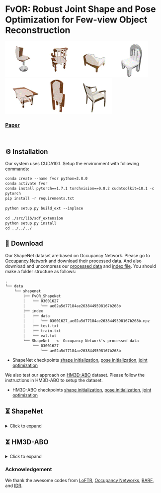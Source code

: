 # FvOR: Robust Joint Shape and Pose Optimization for Few-view Object Reconstruction
<img src="data/03001627_ea87765cf9dbe2fe55f46d55537192b6-000003-000002-000000-000021-000012.gif" width="115" height="115" /><img src="data/03001627_e401be99c5a51d8bef8e9284f76f3024-000007-000017-000009-000011-000023.gif" width="115" height="115" /><img src="data/03001627_e93d141a3dd25b46219e03e23fb59d78-000007-000005-000016-000011-000013.gif" width="115" height="115" /><img src="data/03001627_f4e24cf8c5d0c5c31dbb0393636b3531-000014-000007-000006-000019-000015.gif" width="115" height="115" /><img src="data/04379243_f1252c297d7ad9a47c51ec7d2716b33d-000020-000014-000018-000023-000021.gif" width="115" height="115" /><img src="data/03001627_fa7f42b395c3cfce520ab6214a789faf-000001-000015-000003-000012-000002.gif" width="115" height="115" /><img src="data/03001627_d7da1c65f996cef2febad4f49b26ec52-000007-000010-000020-000006-000021.gif" width="115" height="115" />
### [Paper](http://arxiv.org/abs/2205.07763)
<br/>

## ⚙️ Installation

Our system uses CUDA10.1. Setup the environment with following commands:
```
conda create --name fvor python=3.8.0
conda activate fvor
conda install pytorch==1.7.1 torchvision==0.8.2 cudatoolkit=10.1 -c pytorch
pip install -r requirements.txt

python setup.py build_ext --inplace

cd ./src/lib/sdf_extension
python setup.py install
cd ../../../
```
## :file_folder: Download

Our ShapeNet dataset are based on Occupancy Network. Please go to [Occupancy Network](https://github.com/autonomousvision/occupancy_networks) and download their processed data. And also download and uncompress our [processed data](https://drive.google.com/file/d/1SSV-5pLUOJ0jhnIEDiTXsyzzNGkBmZB1/view?usp=sharing) and [index file](https://drive.google.com/file/d/1cSr1ycRvaT3vz7kcZ-L-Bfa6TZ6u-gb6/view?usp=sharing). 
You should make a folder structure as follows:
```
.
└── data
    └── shapenet
        ├── FvOR_ShapeNet
        │   └── 03001627
        │       └── ae02a5d77184ae2638449598167b268b
        ├── index
        │   ├── data
        │   │   └── 03001627_ae02a5d77184ae2638449598167b268b.npz
        │   ├── test.txt
        │   ├── train.txt
        │   └── val.txt
        └── ShapeNet   <- Occupancy Network's processed data
            └── 03001627
                └── ae02a5d77184ae2638449598167b268b
```
  - ShapeNet checkpoints [shape initialization](https://drive.google.com/file/d/1F2GISYytStxdBmwUIJOmnDN-dU_wbvFP/view?usp=sharing), [pose initialization](https://drive.google.com/file/d/12BF2LIdxyDVwHkITEvDZvTmtwwaA9XV0/view?usp=sharing), [joint optimization](https://drive.google.com/file/d/1bzHeZUJI-3DNUlnfbcuS6r7AbTMOIQBG/view?usp=sharing)

We also test our approach on [HM3D-ABO](https://github.com/zhenpeiyang/HM3D-ABO) dataset. Please follow the instructions in HM3D-ABO to setup the dataset. 
  - HM3D-ABO checkpoints [shape initialization](https://drive.google.com/file/d/1IuQRcXwx3bz5mBVS9WlFoRpKw5oyGrmJ/view?usp=sharing), [pose initialization](https://drive.google.com/file/d/1bvyYEOr5NrqyCSsW3UCAfsE9Zy5HOGTt/view?usp=sharing), [joint optimization](https://drive.google.com/file/d/1R0g0jUkf3uAx-P9y-YNU8DAVR-Nsttd1/view?usp=sharing)



## ⏳ ShapeNet
<details>
  <summary>Click to expand </summary>
    
### Training
First download and extract ShapeNet training data and split. Then run following command to train our model. 

#### Train Pose Init Module 
```
bash scripts/shapenet/pose_init.sh  ./configs/shapenet/config_pose_init_fvor.yaml
```
#### Train Shape Init Module 
```
bash scripts/shapenet/shape_init.sh  ./configs/shapenet/config_shape_init_fvor.yaml 
```
#### Joint Shape-and-Pose Optimization Module 
You need to first train the shape init module. Then provided that checkpoint as the initial weight for training joint shape-and-pose optimization module.
```
bash scripts/shapenet/joint.sh  ./configs/shapenet/config_joint.yaml --noise_std 0.005
```
&nbsp;
&nbsp;
&nbsp;
  
  
### Testing 
First download and extract data, split and pretrained models.


#### Shape Module 
Testing FvOR recon model trained with Ground Truth camera poses.
```
bash scripts/shapenet/test_shape_init.sh  ./configs/shapenet/config_shape_init_fvor.yaml
```

You should get following results where for each metric we show mean/median:

| classes     | IoU             | Chamfer-L1      | Normal          |
|-------------|-----------------|-----------------|-----------------|
| car         | 0.78966/0.86160 | 0.00902/0.00780 | 0.88122/0.88809 |
| bench       | 0.72131/0.74275 | 0.00459/0.00420 | 0.91949/0.93939 |
| cabinet     | 0.84035/0.91216 | 0.00670/0.00605 | 0.93675/0.94482 |
| rifle       | 0.82634/0.83985 | 0.00267/0.00240 | 0.94196/0.95006 |
| loudspeaker | 0.80380/0.85884 | 0.00970/0.00841 | 0.91553/0.93439 |
| sofa        | 0.83387/0.88555 | 0.00638/0.00547 | 0.94379/0.95480 |
| watercraft  | 0.74418/0.77834 | 0.00717/0.00630 | 0.89389/0.89511 |
| table       | 0.68933/0.71080 | 0.00631/0.00536 | 0.93191/0.94281 |
| airplane    | 0.80502/0.82466 | 0.00328/0.00256 | 0.92771/0.94142 |
| telephone   | 0.87473/0.89383 | 0.00396/0.00336 | 0.97978/0.98560 |
| lamp        | 0.68345/0.71213 | 0.00616/0.00508 | 0.90505/0.91853 |
| display     | 0.79516/0.81113 | 0.00613/0.00546 | 0.95023/0.95460 |
| chair       | 0.74117/0.75940 | 0.00615/0.00520 | 0.93033/0.94113 |
| Overall     | 0.78064/0.81470 | 0.00602/0.00520 | 0.92751/0.93775 |
  


#### Pose Module 
Testing FvOR pose estimation model.
```
bash scripts/shapenet/test_pose_init.sh ./configs/shapenet/config_pose_init_fvor.yaml
```
You should get following results:
  
| classes     | Error_Pix    | Error_Rot    | Error_Trans |
|-------------|--------------|--------------|-------------|
| display     | 3.287/0.627  | 8.448/0.928  | 0.012/0.010 |
| airplane    | 0.750/0.488  | 1.670/1.135  | 0.017/0.012 |
| sofa        | 0.832/0.466  | 1.279/0.657  | 0.011/0.008 |
| chair       | 0.727/0.532  | 1.215/0.828  | 0.012/0.009 |
| lamp        | 2.524/1.528  | 7.641/4.054  | 0.024/0.015 |
| car         | 0.530/0.444  | 0.830/0.699  | 0.010/0.009 |
| cabinet     | 0.707/0.301  | 1.486/0.430  | 0.006/0.004 |
| watercraft  | 0.969/0.771  | 2.290/1.669  | 0.020/0.017 |
| rifle       | 1.528/0.550  | 4.452/1.609  | 0.023/0.018 |
| loudspeaker | 3.279/0.833  | 6.461/1.426  | 0.019/0.011 |
| bench       | 0.724/0.406  | 1.371/0.695  | 0.010/0.008 |
| table       | 1.172/0.348  | 2.067/0.447  | 0.009/0.005 |
| telephone   | 1.220/0.433  | 3.700/0.885  | 0.010/0.008 |
| Overall     | 1.404/0.594  | 3.301/1.189  | 0.014/0.010 |
  

#### Joint Shape-and-Pose Optimization Module 

Testing FvOR full model with noisy input pose with different noise magnitude.
```
bash scripts/shapenet/test_joint.sh ./configs/shapenet/test_config_joint.yaml --noise_std 0.005
```
We use noise_std = {0.0025, 0.005, 0.0075} in our paper experiments. Such evaluation takes around 4 hours with 4 NVIDIA V100 GPUs. When finish, you should see several tables. The first table list the final metrics after 3 alternation steps. Then there will be tables listing per-step metrics.  
 
You should get something like these if you run with --noise_std 0.005


| classes     | IoU             | ChamferL1       | Normal             |
|-------------|-----------------|-----------------|--------------------|
| sofa        | 0.82785/0.88003 | 0.00710/0.00603 | 0.93701/0.94966    |
| watercraft  | 0.72476/0.79181 | 0.00854/0.00719 | 0.87260/0.88030    |
| table       | 0.69154/0.71308 | 0.00738/0.00559 | 0.91906/0.93406    |
| cabinet     | 0.85904/0.91508 | 0.00805/0.00668 | 0.92446/0.92311    |
| bench       | 0.67623/0.68392 | 0.00547/0.00505 | 0.89604/0.91215    |
| car         | 0.79223/0.87456 | 0.00951/0.00836 | 0.87503/0.88206    |
| chair       | 0.72057/0.74591 | 0.00737/0.00615 | 0.91392/0.92637    |
| lamp        | 0.63754/0.69163 | 0.00974/0.00769 | 0.86965/0.88945    |
| airplane    | 0.75356/0.77604 | 0.00474/0.00350 | 0.90310/0.92717    |
| display     | 0.79926/0.80117 | 0.00704/0.00601 | 0.93633/0.93791    |
| rifle       | 0.78764/0.80378 | 0.00386/0.00312 | 0.92098/0.93473    |
| loudspeaker | 0.80257/0.84934 | 0.01219/0.00932 | 0.90700/0.91931    |
| telephone   | 0.89708/0.91087 | 0.00382/0.00342 | 0.97793/0.98349    |
| Overall     | 0.76691/0.80286 | 0.00729/0.00601 | 0.91178/0.92306    |

 IoU
| classes     | step0           | step1           | step2           | step3           |
|-------------|-----------------|-----------------|-----------------|-----------------|
| sofa        | 0.75881/0.80133 | 0.81876/0.87326 | 0.82566/0.87720 | 0.82785/0.88003 |
| watercraft  | 0.64152/0.69056 | 0.71531/0.78423 | 0.72171/0.78917 | 0.72476/0.79181 |
| table       | 0.56633/0.58933 | 0.67476/0.68843 | 0.69061/0.70933 | 0.69154/0.71308 |
| cabinet     | 0.81327/0.85720 | 0.85581/0.91572 | 0.85816/0.91513 | 0.85904/0.91508 |
| bench       | 0.49186/0.52049 | 0.64679/0.66114 | 0.67004/0.68966 | 0.67623/0.68392 |
| car         | 0.74156/0.80633 | 0.78504/0.86113 | 0.79069/0.87262 | 0.79223/0.87456 |
| chair       | 0.57205/0.60851 | 0.68814/0.71468 | 0.71386/0.74174 | 0.72057/0.74591 |
| lamp        | 0.48011/0.49397 | 0.60173/0.64573 | 0.63038/0.68511 | 0.63754/0.69163 |
| airplane    | 0.53660/0.54194 | 0.69903/0.73453 | 0.73847/0.76738 | 0.75356/0.77604 |
| display     | 0.70697/0.77447 | 0.78866/0.79659 | 0.79729/0.80047 | 0.79926/0.80117 |
| rifle       | 0.53468/0.56082 | 0.72926/0.75873 | 0.78132/0.79721 | 0.78764/0.80378 |
| loudspeaker | 0.76775/0.82162 | 0.80123/0.84619 | 0.80194/0.84275 | 0.80257/0.84934 |
| telephone   | 0.75342/0.79107 | 0.88990/0.90237 | 0.89519/0.90588 | 0.89708/0.91087 |
| Overall     | 0.64346/0.68136 | 0.74572/0.78329 | 0.76272/0.79951 | 0.76691/0.80286 |

There will be also several other per-step tables like the IoU table above. And you can check the visualizations in *test_results* folder.  

Test FvOR full model with predicted pose
```
bash scripts/shapenet/test_joint.sh ./configs/shapenet/test_config_joint.yaml --use_predicted_pose
```
Note that you need to first generate the predicted pose by running test command of FvOR pose module.

Test FvOR full model with G.T. pose
```
bash scripts/shapenet/test_joint.sh ./configs/shapenet/test_config_joint.yaml --use_gt_pose
```
    
</details>

## ⏳ HM3D-ABO
<details>
  <summary>Click to expand </summary>


### Training 
First setup the HM3D-ABO dataset. Then run following command to train our model. 

#### Train Pose Init Module 
```
bash scripts/HM3D_ABO/pose_init.sh  ./configs/HM3D_ABO/config_pose_init_fvor.yaml
```
#### Train Shape Init Module 
```
bash scripts/HM3D_ABO/shape_init.sh  ./configs/HM3D_ABO/config_shape_init_fvor.yaml 
```
#### Joint Shape-and-Pose Optimization Module 
You need to first train the shape init module. Then provided that checkpoint as the initial weight for training joint shape-and-pose optimization module.
```
bash scripts/HM3D_ABO/joint.sh  ./configs/HM3D_ABO/config_joint.yaml --noise_std 0.005
```
&nbsp;
&nbsp;
&nbsp;
  
    
### Testing 
Please download the checkpoints for HM3D-ABO datasets and put them under this directory.
#### Shape Module 
Testing FvOR recon model trained with Ground Truth camera poses.
    
```
bash scripts/hm3d_abo/test_shape_init.sh  ./configs/hm3d_abo/config_shape_init_fvor.yaml
```
You should get following results where for each metric we show mean/median:
    

| classes  | IoU             | ChamferL1       | Normal          |
|----------|-----------------|-----------------|-----------------|
| HM3D_ABO | 0.85517/0.88380 | 0.00848/0.00747 | 0.94955/0.95803 |
| Overall  | 0.85517/0.88380 | 0.00848/0.00747 | 0.94955/0.95803 |


#### Pose Module 
Testing FvOR pose estimation model.
```
bash scripts/HM3D_ABO/test_pose_init.sh ./configs/HM3D_ABO/config_pose_init_fvor.yaml
```
You should get following results:

| classes  | Error_Pix    | Error_Rot    | Error_Trans |
|----------|--------------|--------------|-------------|
| HM3D_ABO | 17.968/5.015 | 14.344/1.331 | 0.076/0.050 |
| Overall  | 17.968/5.015 | 14.344/1.331 | 0.076/0.050 |

    
#### Joint Shape-and-Pose Optimization Module 

Testing FvOR full model with noisy input pose with different noise magnitude.
```
bash scripts/HM3D_ABO/test_joint.sh ./configs/HM3D_ABO/test_config_joint.yaml --noise_std 0.005
```
You should get something like these if you run with --noise_std 0.005

| classes  | IoU             | ChamferL1       | Normal          |
|----------|-----------------|-----------------|-----------------|
| HM3D_ABO | 0.84931/0.88010 | 0.00980/0.00843 | 0.93698/0.94923 |
| Overall  | 0.84931/0.88010 | 0.00980/0.00843 | 0.93698/0.94923 |

    

IoU
| classes  | step0           | step1           | step2           | step3           |
|----------|-----------------|-----------------|-----------------|-----------------|
| HM3D_ABO | 0.81886/0.86384 | 0.84796/0.87997 | 0.84956/0.88023 | 0.84931/0.88010 |
| Overall  | 0.81886/0.86384 | 0.84796/0.87997 | 0.84956/0.88023 | 0.84931/0.88010 |


There will be also several other per-step tables like the IoU table above. And you can check the visualizations in *test_results* folder.   
    
Test FvOR full model with predicted pose
```
bash scripts/HM3D_ABO/test_joint.sh ./configs/HM3D_ABO/test_config_joint.yaml --use_predicted_pose
```
Note that you need to first generate the predicted pose by running test command of FvOR pose module.

Test FvOR full model with G.T. pose
```
bash scripts/HM3D_ABO/test_joint.sh ./configs/HM3D_ABO/test_config_joint.yaml --use_gt_pose
```
    
</details>

### Acknowledgement
We thank the awesome codes from [LoFTR](https://github.com/zju3dv/LoFTR), [Occupancy Networks](https://github.com/autonomousvision/occupancy_networks), [BARF](https://github.com/chenhsuanlin/bundle-adjusting-NeRF), and [IDR](https://github.com/lioryariv/idr).

